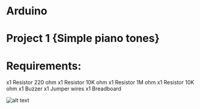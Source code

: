 # Arduino

# Project 1 {Simple piano tones}

# Requirements:
x1 Resistor 220 ohm
x1 Resistor 10K ohm
x1 Resistor 1M ohm
x1 Resistor 10K ohm
x1 Buzzer
x1 Jumper wires
x1 Breadboard

![alt text](https://github.com/xxKhalidxx/Arduino/blob/master/piano.JPG)
